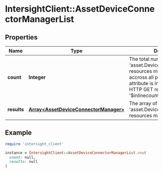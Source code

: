 # IntersightClient::AssetDeviceConnectorManagerList

## Properties

| Name | Type | Description | Notes |
| ---- | ---- | ----------- | ----- |
| **count** | **Integer** | The total number of &#39;asset.DeviceConnectorManager&#39; resources matching the request, accross all pages. The &#39;Count&#39; attribute is included when the HTTP GET request includes the &#39;$inlinecount&#39; parameter. | [optional] |
| **results** | [**Array&lt;AssetDeviceConnectorManager&gt;**](AssetDeviceConnectorManager.md) | The array of &#39;asset.DeviceConnectorManager&#39; resources matching the request. | [optional] |

## Example

```ruby
require 'intersight_client'

instance = IntersightClient::AssetDeviceConnectorManagerList.new(
  count: null,
  results: null
)
```

